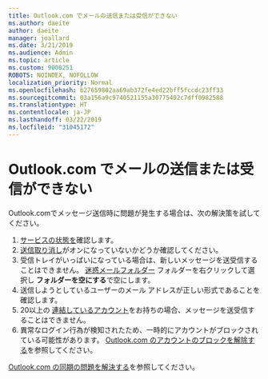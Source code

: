 ```yaml
---
title: Outlook.com でメールの送信または受信ができない
ms.author: daeite
author: daeite
manager: joallard
ms.date: 3/21/2019
ms.audience: Admin
ms.topic: article
ms.custom: 9000251
ROBOTS: NOINDEX, NOFOLLOW
localization_priority: Normal
ms.openlocfilehash: b27659802aa69ab372fe4ed22bff5fccdc23ff33
ms.sourcegitcommit: 03a156a9c9740521155a30775492c7dff0982588
ms.translationtype: HT
ms.contentlocale: ja-JP
ms.lasthandoff: 03/22/2019
ms.locfileid: "31045172"
---
```

# <a name="cant-send-or-receive-email-in-outlookcom"></a>Outlook.com でメールの送信または受信ができない

Outlook.comでメッセージ送信時に問題が発生する場合は、次の解決策を試してください。

1. [サービスの状態を](https://go.microsoft.com/fwlink/p/?linkid=837482)確認します。
1. [送信取り消し](https://outlook.live.com/mail/options/mail/messageContent/undoSend)がオンになっていないかどうか確認してください。
1. 受信トレイがいっぱいになっている場合は、新しいメッセージを送受信することはできません。 [迷惑メールフォルダー](https://outlook.live.com/mail/junkemail) フォルダーを右クリックして選択し **フォルダーを空にする**で空にします。
1. 送信しようとしているユーザーのメール アドレスが正しい形式であることを確認します。
1. 20以上の [連結しているアカウント](https://outlook.live.com/mail/options/mail/accounts/connected)をお持ちの場合、メッセージを送受信することはできません。
1. 異常なログイン行為が検知されたため、一時的にアカウントがブロックされている可能性があります。 [Outlook.com のアカウントのブロックを解除する](https://support.office.com/article/f4ad2701-d166-4d8b-8a6a-9af2a1f8a4c4)を参照してください。

[Outlook.com の同期の問題を解決する](https://support.office.com/article/d39e3341-8d79-4bf1-b3c7-ded602233642)を参照してください。